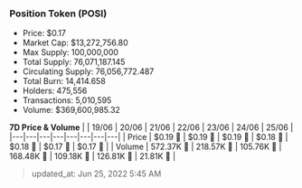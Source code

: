 
  ### Position Token (POSI)
  - Price: $0.17
  - Market Cap: $13,272,756.80
  - Max Supply: 100,000,000
  - Total Supply: 76,071,187.145
  - Circulating Supply: 76,056,772.487
  - Total Burn: 14,414.658
  - Holders: 475,556
  - Transactions: 5,010,595
  - Volume: $369,600,985.32

  **7D Price & Volume**
  | | 19&#x2F;06 | 20&#x2F;06 | 21&#x2F;06 | 22&#x2F;06 | 23&#x2F;06 | 24&#x2F;06 | 25&#x2F;06 |
  |---|---|---|---|---|---|---|---|
  | Price | $0.19 🚀 | $0.19 🔻 | $0.19 🔻 | $0.18 🔻 | $0.18 🚀 | $0.17 🔻 | $0.17 🔻 |
  | Volume | 572.37K 🚀 | 218.57K 🔻 | 105.76K 🔻 | 168.48K 🚀 | 109.18K 🔻 | 126.81K 🚀 | 21.81K 🔻 |

  > updated_at: Jun 25, 2022 5:45 AM
